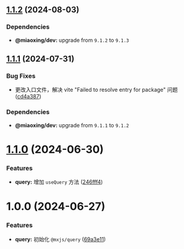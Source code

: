 ## [1.1.2](https://github.com/miaoxing/mxjs-query/compare/v1.1.1...v1.1.2) (2024-08-03)





### Dependencies

* **@miaoxing/dev:** upgrade from `9.1.2` to `9.1.3`

## [1.1.1](https://github.com/miaoxing/mxjs-query/compare/v1.1.0...v1.1.1) (2024-07-31)


### Bug Fixes

* 更改入口文件，解决 vite "Failed to resolve entry for package" 问题 ([cd4a387](https://github.com/miaoxing/mxjs-query/commit/cd4a387764359508de092b31545c8d4b4c803120))





### Dependencies

* **@miaoxing/dev:** upgrade from `9.1.1` to `9.1.2`

# [1.1.0](https://github.com/miaoxing/mxjs-query/compare/v1.0.0...v1.1.0) (2024-06-30)


### Features

* **query:** 增加 `useQuery` 方法 ([246fff4](https://github.com/miaoxing/mxjs-query/commit/246fff4061461c6d35341936ef9a861ebc94e66d))

# 1.0.0 (2024-06-27)


### Features

* **query:** 初始化 `@mxjs/query` ([69a3e11](https://github.com/miaoxing/mxjs-query/commit/69a3e1180968c19f051923d7f5e4c45e2bd86b07))
